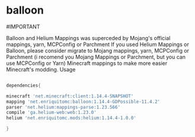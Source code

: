 # balloon


#IMPORTANT

Balloon and Helium Mappings was superceded by Mojang's official mappings, yarn, MCPConfig or Parchment
If you used Helium Mappings or Balloon, please consider migrate to Mojang mappings, yarn, MCPConfig or Parchment
(i recomend you Mojang Mappings or Parchment, but you can use MCPConfig or Yarn)
Minecraft mappings to make more easier Minecraft's modding. Usage

```gradle

dependencies{

minecraft 'net.minecraft:client:1.14.4-SNAPSHOT'
mapping 'net.enriquitomc:balloon:1.14.4-GDPossible-11.4.2'
parser 'net.helium:mappings-parse:1.23.566'
compile 'ga.helium-web:web:1.23.0'
helium 'net.enriquitomc.mods:helium:1.14.4-1.0.0'

}


```

